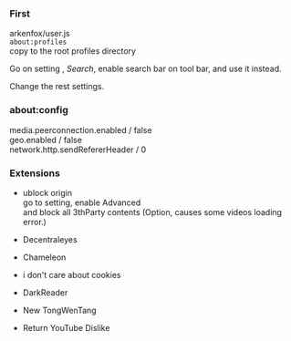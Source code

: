 ### First  
arkenfox/user.js  
`about:profiles`  
copy to the root profiles directory

Go on setting , *Search*, enable search bar on tool bar, and use it instead.   

Change the rest settings.  

### about:config  
media.peerconnection.enabled / false  
geo.enabled / false  
network.http.sendRefererHeader / 0  

### Extensions  
- ublock origin  
go to setting, enable Advanced  
and block all 3thParty contents (Option, causes some videos loading error.)   

- Decentraleyes
- Chameleon
- i don't care about cookies  
- DarkReader
- New TongWenTang
- Return YouTube Dislike
